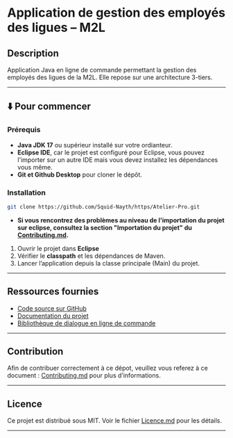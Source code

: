 # Application de gestion des employés des ligues – M2L

## Description

Application Java en ligne de commande permettant la gestion des employés des ligues de la M2L.
Elle repose sur une architecture 3-tiers.

---

## ⬇️ Pour commencer

### Prérequis

* **Java JDK 17** ou supérieur installé sur votre ordianteur.
* **Eclipse IDE**, car le projet est configuré pour Eclipse, vous pouvez l'importer sur un autre IDE mais vous devez installez les dépendances vous même.
* **Git et Github Desktop** pour cloner le dépôt.

### Installation

```bash
git clone https://github.com/Squid-Nayth/https/Atelier-Pro.git
```
* **Si vous rencontrez des problèmes au niveau de l'importation du projet sur eclipse, consultez la section "Importation du projet" du [Contributing.md](./Contributing.md).**



1. Ouvrir le projet dans **Eclipse**
2. Vérifier le **classpath** et les dépendances de Maven.
3. Lancer l’application depuis la classe principale (Main) du projet.

---

## Ressources fournies

* [Code source sur GitHub](https://github.com/alexandreMesle/personnel)
* [Documentation du projet](https://enseignement.alexandre-mesle.com/PPE/personnel/javadoc/)
* [Bibliothèque de dialogue en ligne de commande](https://github.com/alexandreMesle/CommandLine)

---

## Contribution

Afin de contribuer correctement à ce dépot, veuillez vous referez à ce document : [Contributing.md](./Contributing.md) pour plus d’informations.

---

## Licence

Ce projet est distribué sous MIT.
Voir le fichier [Licence.md](./Licence.md) pour les détails.

---
